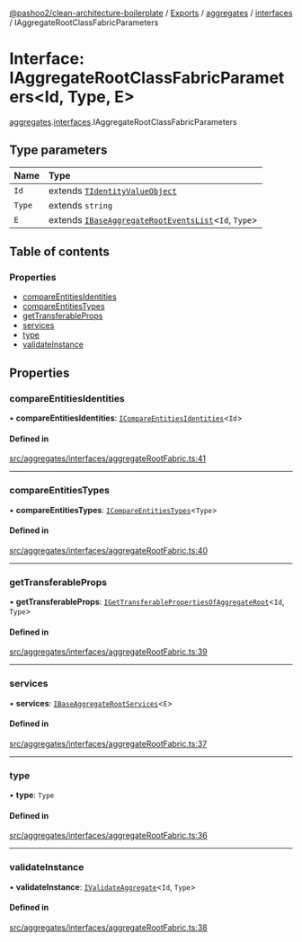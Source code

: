 [@pashoo2/clean-architecture-boilerplate](../README.md) / [Exports](../modules.md) / [aggregates](../modules/aggregates.md) / [interfaces](../modules/aggregates.interfaces.md) / IAggregateRootClassFabricParameters

# Interface: IAggregateRootClassFabricParameters<Id, Type, E\>

[aggregates](../modules/aggregates.md).[interfaces](../modules/aggregates.interfaces.md).IAggregateRootClassFabricParameters

## Type parameters

| Name | Type |
| :------ | :------ |
| `Id` | extends [`TIdentityValueObject`](../modules/valueobject.interfaces.md#tidentityvalueobject) |
| `Type` | extends `string` |
| `E` | extends [`IBaseAggregateRootEventsList`](aggregates.interfaces.ibaseaggregaterooteventslist.md)<`Id`, `Type`\> |

## Table of contents

### Properties

- [compareEntitiesIdentities](aggregates.interfaces.iaggregaterootclassfabricparameters.md#compareentitiesidentities)
- [compareEntitiesTypes](aggregates.interfaces.iaggregaterootclassfabricparameters.md#compareentitiestypes)
- [getTransferableProps](aggregates.interfaces.iaggregaterootclassfabricparameters.md#gettransferableprops)
- [services](aggregates.interfaces.iaggregaterootclassfabricparameters.md#services)
- [type](aggregates.interfaces.iaggregaterootclassfabricparameters.md#type)
- [validateInstance](aggregates.interfaces.iaggregaterootclassfabricparameters.md#validateinstance)

## Properties

### compareEntitiesIdentities

• **compareEntitiesIdentities**: [`ICompareEntitiesIdentities`](entities.utilities.interfaces.icompareentitiesidentities.md)<`Id`\>

#### Defined in

[src/aggregates/interfaces/aggregateRootFabric.ts:41](https://github.com/pashoo2/clean-architecture-boilerplate/blob/88f8e3d/src/aggregates/interfaces/aggregateRootFabric.ts#L41)

___

### compareEntitiesTypes

• **compareEntitiesTypes**: [`ICompareEntitiesTypes`](entities.utilities.interfaces.icompareentitiestypes.md)<`Type`\>

#### Defined in

[src/aggregates/interfaces/aggregateRootFabric.ts:40](https://github.com/pashoo2/clean-architecture-boilerplate/blob/88f8e3d/src/aggregates/interfaces/aggregateRootFabric.ts#L40)

___

### getTransferableProps

• **getTransferableProps**: [`IGetTransferablePropertiesOfAggregateRoot`](aggregates.interfaces.igettransferablepropertiesofaggregateroot.md)<`Id`, `Type`\>

#### Defined in

[src/aggregates/interfaces/aggregateRootFabric.ts:39](https://github.com/pashoo2/clean-architecture-boilerplate/blob/88f8e3d/src/aggregates/interfaces/aggregateRootFabric.ts#L39)

___

### services

• **services**: [`IBaseAggregateRootServices`](aggregates.interfaces.ibaseaggregaterootservices.md)<`E`\>

#### Defined in

[src/aggregates/interfaces/aggregateRootFabric.ts:37](https://github.com/pashoo2/clean-architecture-boilerplate/blob/88f8e3d/src/aggregates/interfaces/aggregateRootFabric.ts#L37)

___

### type

• **type**: `Type`

#### Defined in

[src/aggregates/interfaces/aggregateRootFabric.ts:36](https://github.com/pashoo2/clean-architecture-boilerplate/blob/88f8e3d/src/aggregates/interfaces/aggregateRootFabric.ts#L36)

___

### validateInstance

• **validateInstance**: [`IValidateAggregate`](aggregates.interfaces.ivalidateaggregate.md)<`Id`, `Type`\>

#### Defined in

[src/aggregates/interfaces/aggregateRootFabric.ts:38](https://github.com/pashoo2/clean-architecture-boilerplate/blob/88f8e3d/src/aggregates/interfaces/aggregateRootFabric.ts#L38)
